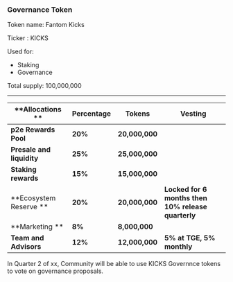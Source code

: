 ### Governance Token

Token name: Fantom Kicks

Ticker : KICKS

Used for:

* Staking 
* Governance

Total supply: 100,000,000

****

| **Allocations **          | **Percentage** | **Tokens**     | **Vesting**                                        |
| ------------------------- | -------------- | -------------- | -------------------------------------------------- |
| **p2e Rewards Pool**      | **20%**        | **20,000,000** |                                                    |
| **Presale and liquidity** | **25%**        | **25,000,000** |                                                    |
| **Staking rewards**       | **15%**        | **15,000,000** |                                                    |
| **Ecosystem Reserve **    | **20%**        | **20,000,000** | **Locked for 6 months then 10% release quarterly** |
| **Marketing **            | **8%**         | **8,000,000**  |                                                    |
| **Team and Advisors**     | **12%**        | **12,000,000** | **5% at TGE, 5% monthly**                          |



In Quarter 2 of xx, Community will be able to use KICKS Governnce tokens to vote on governance proposals.
